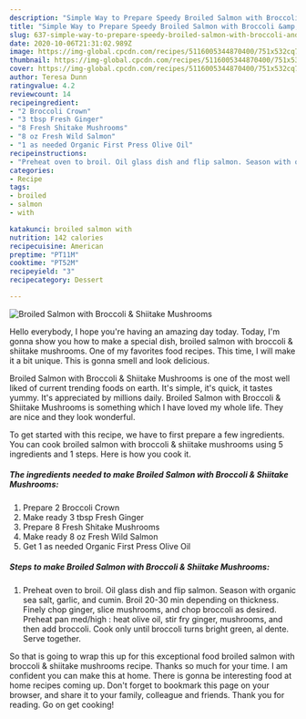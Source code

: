 ```yaml
---
description: "Simple Way to Prepare Speedy Broiled Salmon with Broccoli &amp;amp; Shiitake Mushrooms"
title: "Simple Way to Prepare Speedy Broiled Salmon with Broccoli &amp;amp; Shiitake Mushrooms"
slug: 637-simple-way-to-prepare-speedy-broiled-salmon-with-broccoli-and-amp-shiitake-mushrooms
date: 2020-10-06T21:31:02.989Z
image: https://img-global.cpcdn.com/recipes/5116005344870400/751x532cq70/broiled-salmon-with-broccoli-shiitake-mushrooms-recipe-main-photo.jpg
thumbnail: https://img-global.cpcdn.com/recipes/5116005344870400/751x532cq70/broiled-salmon-with-broccoli-shiitake-mushrooms-recipe-main-photo.jpg
cover: https://img-global.cpcdn.com/recipes/5116005344870400/751x532cq70/broiled-salmon-with-broccoli-shiitake-mushrooms-recipe-main-photo.jpg
author: Teresa Dunn
ratingvalue: 4.2
reviewcount: 14
recipeingredient:
- "2 Broccoli Crown"
- "3 tbsp Fresh Ginger"
- "8 Fresh Shitake Mushrooms"
- "8 oz Fresh Wild Salmon"
- "1 as needed Organic First Press Olive Oil"
recipeinstructions:
- "Preheat oven to broil. Oil glass dish and flip salmon. Season with organic sea salt, garlic, and cumin. Broil 20-30 min depending on thickness. Finely chop ginger, slice mushrooms, and chop broccoli as desired. Preheat pan med/high : heat olive oil, stir fry ginger, mushrooms, and then add broccoli. Cook only until broccoli turns bright green, al dente. Serve together."
categories:
- Recipe
tags:
- broiled
- salmon
- with

katakunci: broiled salmon with 
nutrition: 142 calories
recipecuisine: American
preptime: "PT11M"
cooktime: "PT52M"
recipeyield: "3"
recipecategory: Dessert

---
```



![Broiled Salmon with Broccoli &amp; Shiitake Mushrooms](https://img-global.cpcdn.com/recipes/5116005344870400/751x532cq70/broiled-salmon-with-broccoli-shiitake-mushrooms-recipe-main-photo.jpg)

Hello everybody, I hope you're having an amazing day today. Today, I'm gonna show you how to make a special dish, broiled salmon with broccoli &amp; shiitake mushrooms. One of my favorites food recipes. This time, I will make it a bit unique. This is gonna smell and look delicious.



Broiled Salmon with Broccoli &amp; Shiitake Mushrooms is one of the most well liked of current trending foods on earth. It's simple, it's quick, it tastes yummy. It's appreciated by millions daily. Broiled Salmon with Broccoli &amp; Shiitake Mushrooms is something which I have loved my whole life. They are nice and they look wonderful.


To get started with this recipe, we have to first prepare a few ingredients. You can cook broiled salmon with broccoli &amp; shiitake mushrooms using 5 ingredients and 1 steps. Here is how you cook it.

<!--inarticleads1-->

##### The ingredients needed to make Broiled Salmon with Broccoli &amp; Shiitake Mushrooms:

1. Prepare 2 Broccoli Crown
1. Make ready 3 tbsp Fresh Ginger
1. Prepare 8 Fresh Shitake Mushrooms
1. Make ready 8 oz Fresh Wild Salmon
1. Get 1 as needed Organic First Press Olive Oil




<!--inarticleads2-->

##### Steps to make Broiled Salmon with Broccoli &amp; Shiitake Mushrooms:

1. Preheat oven to broil. Oil glass dish and flip salmon. Season with organic sea salt, garlic, and cumin. Broil 20-30 min depending on thickness. Finely chop ginger, slice mushrooms, and chop broccoli as desired. Preheat pan med/high : heat olive oil, stir fry ginger, mushrooms, and then add broccoli. Cook only until broccoli turns bright green, al dente. Serve together.




So that is going to wrap this up for this exceptional food broiled salmon with broccoli &amp; shiitake mushrooms recipe. Thanks so much for your time. I am confident you can make this at home. There is gonna be interesting food at home recipes coming up. Don't forget to bookmark this page on your browser, and share it to your family, colleague and friends. Thank you for reading. Go on get cooking!
